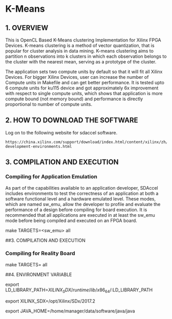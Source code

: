 K-Means
======================

## 1. OVERVIEW
This is OpenCL Based K-Means clustering Implementation for Xilinx FPGA 
Devices. K-means clustering is a method of vector quantization, that 
is popular for cluster analysis in data mining. K-means clustering 
aims to partition n observations into k clusters in which each 
observation belongs to the cluster with the nearest mean, serving as
a prototype of the cluster.

The application sets two compute units by default so that it will fit 
all Xilinx Devices. For bigger Xilinx Devices, user can increase the 
number of Compute units in Makefile and can get better performance.
It is tested upto 6 compute units for ku115 device and got 
approximately 6x improvement with respect to single compute units, which 
shows that application is more compute bound (not memory bound) and 
performance is directly proportional to number of compute units.

## 2. HOW TO DOWNLOAD THE SOFTWARE
Log on to the following website for sdaccel software.
```
https://china.xilinx.com/support/download/index.html/content/xilinx/zh/downloadNav/sdx-development-environments.html    
```
## 3. COMPILATION AND EXECUTION
### Compiling for Application Emulation
As part of the capabilities available to an application developer, SDAccel includes environments to test the correctness of an application at both a software functional level and a hardware emulated level.
These modes, which are named sw_emu, allow the developer to profile and evaluate the performance of a design before compiling for board execution.
It is recommended that all applications are executed in at least the sw_emu mode before being compiled and executed on an FPGA board.

make TARGETS=<sw_emu> all

##3. COMPILATION AND EXECUTION
### Compiling for Reality Board
make TARGETS=<hw> all

##4. ENVIRONMENT VARIABLE

export LD_LIBRARY_PATH=$XILINX_SDX/runtime/lib/x86_64/:$LD_LIBRARY_PATH

export XILINX_SDX=/opt/Xilinx/SDx/2017.2

export JAVA_HOME=/home/manager/data/software/java/java

